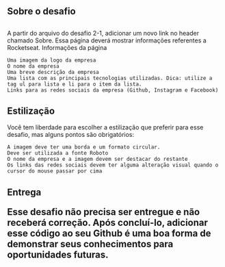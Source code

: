 # <h2>Sobre o desafio<h2>

A partir do arquivo do desafio 2-1, adicionar um novo link no header chamado Sobre. Essa página deverá mostrar informações referentes a Rocketseat.
Informações da página

    Uma imagem da logo da empresa
    O nome da empresa
    Uma breve descrição da empresa
    Uma lista com as principais tecnologias utilizadas. Dica: utilize a tag ul para lista e li para o item da lista.
    Links para as redes sociais da empresa (Github, Instagram e Facebook)

<h2>Estilização</h2>

Você tem liberdade para escolher a estilização que preferir para esse desafio, mas alguns pontos são obrigatórios:

    A imagem deve ter uma borda e um formato circular.
    Deve ser utilizada a fonte Roboto
    O nome da empresa e a imagem devem ser destacar do restante
    Os links das redes sociais devem ter alguma alteração visual quando o cursor do mouse passar por cima

<h2>Entrega

Esse desafio não precisa ser entregue e não receberá correção. Após concluí-lo, adicionar esse código ao seu Github é uma boa forma de demonstrar seus conhecimentos para oportunidades futuras.
